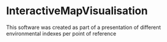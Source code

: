 # InteractiveMapVisualisation
This software was created as part of a presentation of different environmental indexes per point of reference
